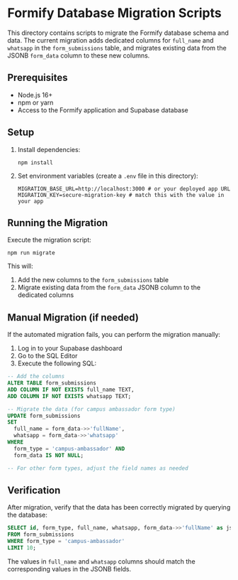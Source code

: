 # Formify Database Migration Scripts

This directory contains scripts to migrate the Formify database schema and data. The current migration adds dedicated columns for `full_name` and `whatsapp` in the `form_submissions` table, and migrates existing data from the JSONB `form_data` column to these new columns.

## Prerequisites

- Node.js 16+
- npm or yarn
- Access to the Formify application and Supabase database

## Setup

1. Install dependencies:

   ```
   npm install
   ```

2. Set environment variables (create a `.env` file in this directory):
   ```
   MIGRATION_BASE_URL=http://localhost:3000 # or your deployed app URL
   MIGRATION_KEY=secure-migration-key # match this with the value in your app
   ```

## Running the Migration

Execute the migration script:

```
npm run migrate
```

This will:

1. Add the new columns to the `form_submissions` table
2. Migrate existing data from the `form_data` JSONB column to the dedicated columns

## Manual Migration (if needed)

If the automated migration fails, you can perform the migration manually:

1. Log in to your Supabase dashboard
2. Go to the SQL Editor
3. Execute the following SQL:

```sql
-- Add the columns
ALTER TABLE form_submissions
ADD COLUMN IF NOT EXISTS full_name TEXT,
ADD COLUMN IF NOT EXISTS whatsapp TEXT;

-- Migrate the data (for campus ambassador form type)
UPDATE form_submissions
SET
  full_name = form_data->>'fullName',
  whatsapp = form_data->>'whatsapp'
WHERE
  form_type = 'campus-ambassador' AND
  form_data IS NOT NULL;

-- For other form types, adjust the field names as needed
```

## Verification

After migration, verify that the data has been correctly migrated by querying the database:

```sql
SELECT id, form_type, full_name, whatsapp, form_data->>'fullName' as json_full_name, form_data->>'whatsapp' as json_whatsapp
FROM form_submissions
WHERE form_type = 'campus-ambassador'
LIMIT 10;
```

The values in `full_name` and `whatsapp` columns should match the corresponding values in the JSONB fields.
